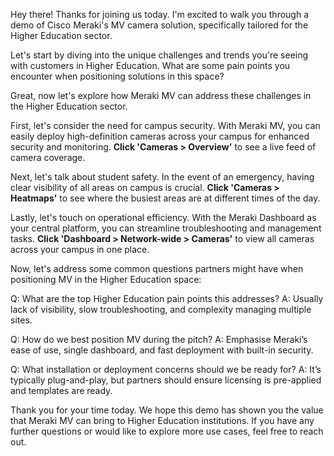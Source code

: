 Hey there! Thanks for joining us today. I'm excited to walk you through a demo of Cisco Meraki's MV camera solution, specifically tailored for the Higher Education sector.

Let's start by diving into the unique challenges and trends you're seeing with customers in Higher Education. What are some pain points you encounter when positioning solutions in this space?

Great, now let's explore how Meraki MV can address these challenges in the Higher Education sector. 

First, let's consider the need for campus security. With Meraki MV, you can easily deploy high-definition cameras across your campus for enhanced security and monitoring. **Click 'Cameras > Overview'** to see a live feed of camera coverage.

Next, let's talk about student safety. In the event of an emergency, having clear visibility of all areas on campus is crucial. **Click 'Cameras > Heatmaps'** to see where the busiest areas are at different times of the day.

Lastly, let's touch on operational efficiency. With the Meraki Dashboard as your central platform, you can streamline troubleshooting and management tasks. **Click 'Dashboard > Network-wide > Cameras'** to view all cameras across your campus in one place.

Now, let's address some common questions partners might have when positioning MV in the Higher Education space:

Q: What are the top Higher Education pain points this addresses?
A: Usually lack of visibility, slow troubleshooting, and complexity managing multiple sites.

Q: How do we best position MV during the pitch?
A: Emphasise Meraki’s ease of use, single dashboard, and fast deployment with built-in security.

Q: What installation or deployment concerns should we be ready for?
A: It’s typically plug-and-play, but partners should ensure licensing is pre-applied and templates are ready.

Thank you for your time today. We hope this demo has shown you the value that Meraki MV can bring to Higher Education institutions. If you have any further questions or would like to explore more use cases, feel free to reach out.